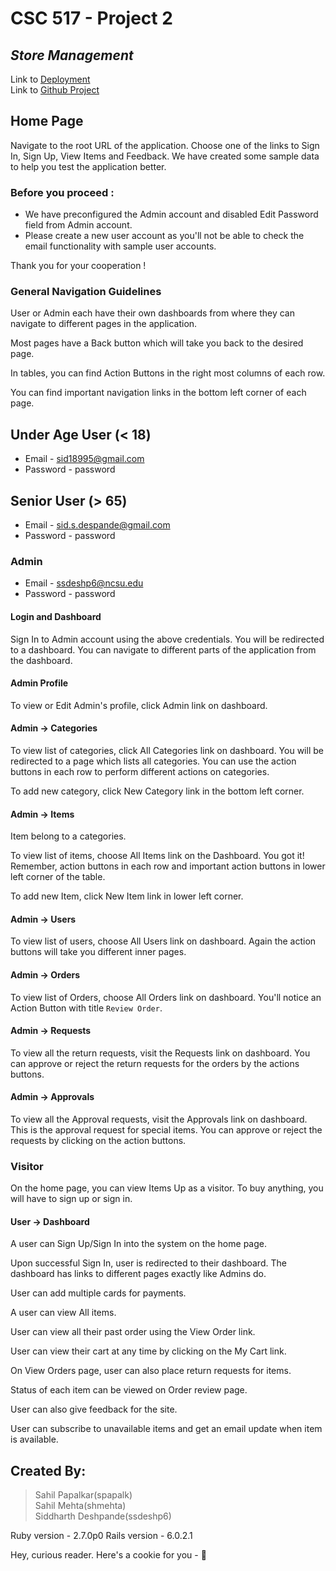 # CSC 517 - Project 2
## ***Store Management***

Link to [Deployment](http://152.7.99.37:8080)  
Link to [Github Project](https://github.ncsu.edu/shmehta/store-management)

## Home Page

Navigate to the root URL of the application. Choose one of the links to Sign In, Sign Up, View Items and Feedback. We have created some sample data to help you test the application better.


### Before you proceed :

- We have preconfigured the Admin account and disabled Edit Password field from Admin account.
- Please create a new user account as you'll not be able to check the email functionality with sample user accounts. 

Thank you for your cooperation !

### General Navigation Guidelines

User or Admin each have their own dashboards from where they can navigate to different pages in the application.

Most pages have a Back button which will take you back to the desired page.

In tables, you can find Action Buttons in the right most columns of each row.

You can find important navigation links in the bottom left corner of each page.

## Under Age User (< 18)
   - Email - sid18995@gmail.com
   - Password - password
   
## Senior User (> 65)
   - Email - sid.s.despande@gmail.com
   - Password - password
   
### Admin

   - Email - ssdeshp6@ncsu.edu
   - Password - password

#### Login and Dashboard

Sign In to Admin account using the above credentials. You will be redirected to a dashboard. You can navigate to different parts of the application from the dashboard.

#### Admin Profile

To view or Edit  Admin's profile, click Admin link on dashboard.

#### Admin -> Categories

To view list of categories, click All Categories link on dashboard. You will be redirected to a page which lists all categories. You can use the action buttons in each row to perform different actions on categories.

To add new category, click New Category link in the bottom left corner.

#### Admin -> Items 

Item belong to a categories.

To view list of items, choose All Items link on the Dashboard. You got it! Remember, action buttons in each row and important action buttons in lower left corner of the table. 

To add new Item, click New Item link in lower left corner.

#### Admin -> Users

To view list of users, choose All Users link on dashboard. Again the action buttons will take you different inner pages.

#### Admin -> Orders

To view list of Orders, choose All Orders link on dashboard. You'll notice an Action Button with title `Review Order`. 

#### Admin ->  Requests

To view all the return requests, visit the  Requests link on dashboard. You can approve or reject the return requests for the orders by the actions buttons.

#### Admin ->  Approvals

To view all the Approval requests, visit the Approvals link on dashboard. This is the approval request for special items. You can approve or reject the requests by clicking on the action buttons.

### Visitor
 
On the home page, you can view Items Up as a visitor. To buy anything, you will have to sign up or sign in.


#### User -> Dashboard

A user can Sign Up/Sign In into the system on the home page. 

Upon successful Sign In, user is redirected to their dashboard. The dashboard has links to different pages exactly like Admins do.

User can add multiple cards for payments.

A user can view All items.

User can view all their past order using the View Order link.

User can view their cart at any time by clicking on the My Cart link.

On View Orders page, user can also place return requests for items. 

Status of each item can be viewed on Order review page.

User can also give feedback for the site.

User can subscribe to unavailable items and get an email update when item is available.

## Created By:
> Sahil Papalkar(spapalk)  
> Sahil Mehta(shmehta)  
> Siddharth Deshpande(ssdeshp6)  

Ruby version - 2.7.0p0 
Rails version - 6.0.2.1




Hey, curious reader. Here's a cookie for you - 🍪
